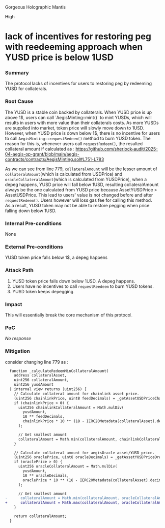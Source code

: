 Gorgeous Holographic Mantis

High

# lack of incentives for restoring peg with reedeeming approach when YUSD price is below 1USD

### Summary

The protocol lacks of incentives for users to restoring peg by redeeming YUSD for collaterals.

### Root Cause

The YUSD is a stable coin backed by collaterals. When YUSD price is up above 1$, users can call `AegisMinting::mint()` to mint YUSDs, which will results in users with more value than their collaterals costs. As more YUSDs are supplied into market,  token price will slowly move down to 1USD. 
However, when YUSD price is down below 1$, there is no incentive  for users to call `AegisMinting::requestRedeem()` method to burn YUSD token.  The reason for this is, whenever users call `requestRedeem()`, the resulted collateral amount if calculated as : 
https://github.com/sherlock-audit/2025-04-aegis-op-grant/blob/main/aegis-contracts/contracts/AegisMinting.sol#L751-L783


As we can see from line 779,  `collateralAmount` will be the lesser amount of `collateralAmount`(which is calculated from USDPrice) and `oracleCollateralAmount`(which is calculated from YUSDPrice), when a depeg happens, YUSD price will fall below 1USD,  resulting collateralAmount always be the one calculated from YUSD price because AssetYUSDPrice > AssetUSDPrice. This lead to users' value is not changed before and  after `requestRedeem()`. Users however will loss gas fee for calling this method.  
As a result, YUSD token may not be able to restore pegging when price falling down below 1USD. 


### Internal Pre-conditions

None

### External Pre-conditions

YUSD token price falls below 1$, a depeg happens

### Attack Path

1. YUSD token price falls down below 1USD. A depeg happens.
2.  Users have no incentives to call `requestReedeem` to burn YUSD tokens.
3. YUSD token keeps depegging.

### Impact

This will essentially break the core mechanism of this protocol.

### PoC

_No response_

### Mitigation

consider changing line 779 as : 
```diff
  function _calculateRedeemMinCollateralAmount(
    address collateralAsset,
    uint256 collateralAmount,
    uint256 yusdAmount
  ) internal view returns (uint256) {
    // Calculate collateral amount for chainlink asset price.
    (uint256 chainlinkPrice, uint8 feedDecimals) = _getAssetUSDPriceChainlink(collateralAsset);
    if (chainlinkPrice > 0) {
      uint256 chainlinkCollateralAmount = Math.mulDiv(
        yusdAmount,
        10 ** feedDecimals,
        chainlinkPrice * 10 ** (18 - IERC20Metadata(collateralAsset).decimals())
      );

      // Get smallest amount
      collateralAmount = Math.min(collateralAmount, chainlinkCollateralAmount);
    }

    // Calculate collateral amount for aegisOracle asset/YUSD price.
    (uint256 oraclePrice, uint8 oracleDecimals) = _getAssetYUSDPriceOracle(collateralAsset);
    if (oraclePrice > 0) {
      uint256 oracleCollateralAmount = Math.mulDiv(
        yusdAmount,
        10 ** oracleDecimals,
        oraclePrice * 10 ** (18 - IERC20Metadata(collateralAsset).decimals())
      );

      // Get smallest amount
-      collateralAmount = Math.min(collateralAmount, oracleCollateralAmount); 
+      collateralAmount = Math.max(collateralAmount, oracleCollateralAmount);
    }

    return collateralAmount;
  }

``` 